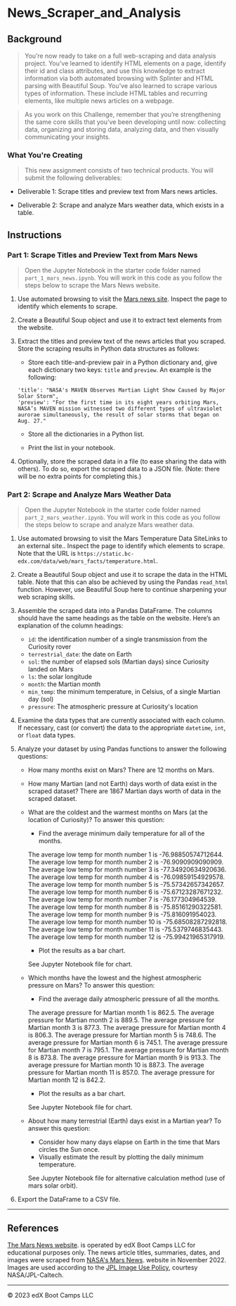 # News_Scraper_and_Analysis

## Background
> You’re now ready to take on a full web-scraping and data analysis project. You’ve learned to identify HTML elements on a page, identify their id and class attributes, and use this knowledge to extract information via both automated browsing with Splinter and HTML parsing with Beautiful Soup. You’ve also learned to scrape various types of information. These include HTML tables and recurring elements, like multiple news articles on a webpage.

> As you work on this Challenge, remember that you’re strengthening the same core skills that you’ve been developing until now: collecting data, organizing and storing data, analyzing data, and then visually communicating your insights.

### What You're Creating
> This new assignment consists of two technical products. You will submit the following deliverables:

- Deliverable 1: Scrape titles and preview text from Mars news articles.

- Deliverable 2: Scrape and analyze Mars weather data, which exists in a table.

## Instructions
### Part 1: Scrape Titles and Preview Text from Mars News
> Open the Jupyter Notebook in the starter code folder named `part_1_mars_news.ipynb`. You will work in this code as you follow the steps below to scrape the Mars News website.

1. Use automated browsing to visit the [Mars news site](https://static.bc-edx.com/data/web/mars_news/index.html). Inspect the page to identify which elements to scrape.

2. Create a Beautiful Soup object and use it to extract text elements from the website.

3. Extract the titles and preview text of the news articles that you scraped. Store the scraping results in Python data structures as follows:

    - Store each title-and-preview pair in a Python dictionary and, give each dictionary two keys: `title` and `preview`. An example is the following: 

    ```
    'title': "NASA's MAVEN Observes Martian Light Show Caused by Major Solar Storm", 
    'preview': "For the first time in its eight years orbiting Mars, NASA’s MAVEN mission witnessed two different types of ultraviolet aurorae simultaneously, the result of solar storms that began on Aug. 27."
    ```
    - Store all the dictionaries in a Python list.

    - Print the list in your notebook.

4. Optionally, store the scraped data in a file (to ease sharing the data with others). To do so, export the scraped data to a JSON file. (Note: there will be no extra points for completing this.)

### Part 2: Scrape and Analyze Mars Weather Data
> Open the Jupyter Notebook in the starter code folder named `part_2_mars_weather.ipynb`. You will work in this code as you follow the steps below to scrape and analyze Mars weather data.

1. Use automated browsing to visit the Mars Temperature Data SiteLinks to an external site.. Inspect the page to identify which elements to scrape. Note that the URL is `https://static.bc-edx.com/data/web/mars_facts/temperature.html`.

2. Create a Beautiful Soup object and use it to scrape the data in the HTML table. Note that this can also be achieved by using the Pandas `read_html` function. However, use Beautiful Soup here to continue sharpening your web scraping skills.

3. Assemble the scraped data into a Pandas DataFrame. The columns should have the same headings as the table on the website. Here’s an explanation of the column headings:

    - `id`: the identification number of a single transmission from the Curiosity rover
    - `terrestrial_date`: the date on Earth
    - `sol`: the number of elapsed sols (Martian days) since Curiosity landed on Mars
    - `ls`: the solar longitude
    - `month`: the Martian month
    - `min_temp`: the minimum temperature, in Celsius, of a single Martian day (sol)
    - `pressure`: The atmospheric pressure at Curiosity's location

4. Examine the data types that are currently associated with each column. If necessary, cast (or convert) the data to the appropriate `datetime`, `int`, or `float` data types.

5. Analyze your dataset by using Pandas functions to answer the following questions:

    - How many months exist on Mars?
    There are 12 months on Mars.

    - How many Martian (and not Earth) days worth of data exist in the scraped dataset?
    There are 1867 Martian days worth of data in the scraped dataset.

    - What are the coldest and the warmest months on Mars (at the location of Curiosity)? To answer this question:
        - Find the average minimum daily temperature for all of the months.
        
        The average low temp for month number 1 is -76.98850574712644.
        The average low temp for month number 2 is -76.9090909090909.
        The average low temp for month number 3 is -77.34920634920636.
        The average low temp for month number 4 is -76.09859154929578.
        The average low temp for month number 5 is -75.57342657342657.
        The average low temp for month number 6 is -75.67123287671232.
        The average low temp for month number 7 is -76.177304964539.
        The average low temp for month number 8 is -75.85161290322581.
        The average low temp for month number 9 is -75.816091954023.
        The average low temp for month number 10 is -75.68508287292818.
        The average low temp for month number 11 is -75.5379746835443.
        The average low temp for month number 12 is -75.99421965317919.
        - Plot the results as a bar chart.
        
        See Jupyter Notebook file for chart.
    - Which months have the lowest and the highest atmospheric pressure on Mars? To answer this question:
        - Find the average daily atmospheric pressure of all the months.
        
        The average pressure for Martian month 1 is 862.5.
        The average pressure for Martian month 2 is 889.5.
        The average pressure for Martian month 3 is 877.3.
        The average pressure for Martian month 4 is 806.3.
        The average pressure for Martian month 5 is 748.6.
        The average pressure for Martian month 6 is 745.1.
        The average pressure for Martian month 7 is 795.1.
        The average pressure for Martian month 8 is 873.8.
        The average pressure for Martian month 9 is 913.3.
        The average pressure for Martian month 10 is 887.3.
        The average pressure for Martian month 11 is 857.0.
        The average pressure for Martian month 12 is 842.2.
        - Plot the results as a bar chart.
        
        See Jupyter Notebook file for chart.
    - About how many terrestrial (Earth) days exist in a Martian year? To answer this question:
        - Consider how many days elapse on Earth in the time that Mars circles the Sun once.
        - Visually estimate the result by plotting the daily minimum temperature.
        
        See Jupyter Notebook file for alternative calculation method (use of mars solar orbit).
        
6. Export the DataFrame to a CSV file.

- - -

## References

[The Mars News website](https://static.bc-edx.com/data/web/mars_news/index.html). is operated by edX Boot Camps LLC for educational purposes only. The news article titles, summaries, dates, and images were scraped from [NASA's Mars News](https://mars.nasa.gov/). website in November 2022. Images are used according to the [JPL Image Use Policy](https://www.jpl.nasa.gov/jpl-image-use-policy), courtesy NASA/JPL-Caltech.

- - -

© 2023 edX Boot Camps LLC